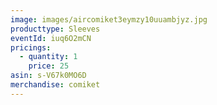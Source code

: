 ```yaml
---
image: images/aircomiket3eymzy10uuambjyz.jpg
producttype: Sleeves
eventId: iuq6O2mCN
pricings:
  - quantity: 1
    price: 25
asin: s-V67k0MO6D
merchandise: comiket
---
```

